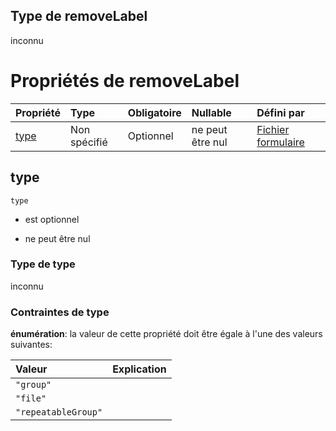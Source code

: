 ## Type de removeLabel

inconnu

# Propriétés de removeLabel

| Propriété     | Type         | Obligatoire | Nullable         | Défini par                                                                                                                                                                                        |
| :------------ | :----------- | :---------- | :--------------- | :------------------------------------------------------------------------------------------------------------------------------------------------------------------------------------------------ |
| [type](#type) | Non spécifié | Optionnel   | ne peut être nul | [Fichier formulaire](frw-definitions-composant-interaction-dependencies-removelabel-properties-type.md "schemas/form#/definitions/ComposantInteraction/dependencies/removeLabel/properties/type") |

## type



`type`

*   est optionnel

*   ne peut être nul

### Type de type

inconnu

### Contraintes de type

**énumération**: la valeur de cette propriété doit être égale à l'une des valeurs suivantes:

| Valeur              | Explication |
| :------------------ | :---------- |
| `"group"`           |             |
| `"file"`            |             |
| `"repeatableGroup"` |             |
